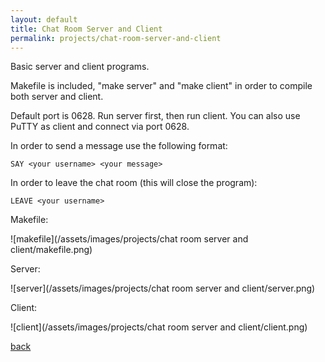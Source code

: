 ```yaml
---
layout: default
title: Chat Room Server and Client
permalink: projects/chat-room-server-and-client
---
```


Basic server and client programs. 

Makefile is included, "make server" and "make client" in order to compile both server and client. 

Default port is 0628. Run server first, then run client. You can also use PuTTY as client and connect via port 0628.

In order to send a message use the following format:
 
    SAY <your username> <your message>
    
In order to leave the chat room (this will close the program):

    LEAVE <your username>


Makefile:

![makefile](/assets/images/projects/chat room server and client/makefile.png)


Server:

![server](/assets/images/projects/chat room server and client/server.png)


Client:

![client](/assets/images/projects/chat room server and client/client.png)

[back](./)